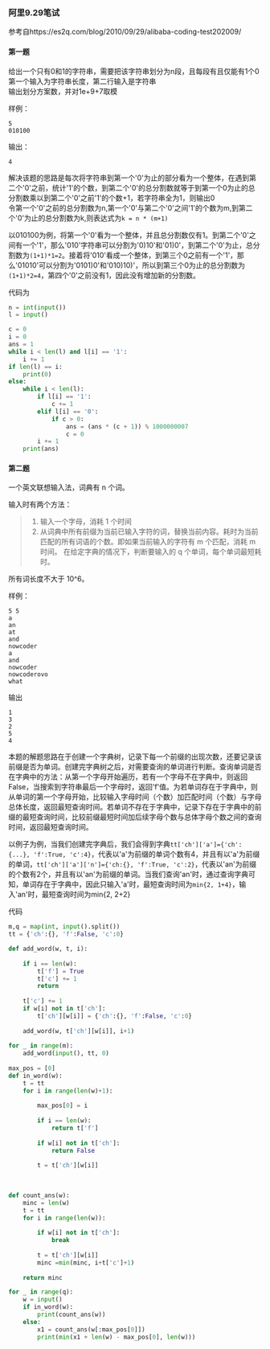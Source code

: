 ### 阿里9.29笔试</br>
参考自https://es2q.com/blog/2010/09/29/alibaba-coding-test202009/

#### 第一题

给出一个只有0和1的字符串，需要把该字符串划分为n段，且每段有且仅能有1个0</br>
第一个输入为字符串长度，第二行输入是字符串</br>
输出划分方案数，并对1e+9+7取模

样例：
```
5
010100
```
输出：
```
4
```
解决该题的思路是每次将字符串到第一个'0'为止的部分看为一个整体，在遇到第二个'0'之前，统计'1'的个数，到第二个'0'的总分割数就等于到第一个0为止的总分割数乘以到第二个'0'之前'1'的个数+1，若字符串全为1，则输出0</br>
令第一个'0'之前的总分割数为n,第一个'0'与第二个'0'之间'1'的个数为m,到第二个'0'为止的总分割数为k,则表达式为`k = n * (m+1)`

以010100为例，将第一个'0'看为一个整体，并且总分割数仅有1。到第二个'0'之间有一个'1'，那么'010'字符串可以分割为'0)10'和'01)0'，到第二个'0'为止，总分割数为`(1+1)*1=2`。接着将'010'看成一个整体，到第三个0之前有一个'1'，那么'01010'可以分割为'0101)0'和'010)10)'，所以到第三个0为止的总分割数为`(1+1)*2=4`，第四个'0'之前没有1，因此没有增加新的分割数。

代码为
```python
n = int(input())
l = input()

c = 0
i = 0
ans = 1
while i < len(l) and l[i] == '1':
    i += 1
if len(l) == i:
    print(0)
else:
    while i < len(l):
        if l[i] == '1':
            c += 1
        elif l[i] == '0':
            if c > 0:
                ans = (ans * (c + 1)) % 1000000007
                c = 0
        i += 1
    print(ans)
```

#### 第二题
一个英文联想输入法，词典有 n 个词。

输入时有两个方法：
>1. 输入一个字母，消耗 1 个时间
>2. 从词典中所有前缀为当前已输入字符的词，替换当前内容。耗时为当前匹配的所有词语的个数。即如果当前输入的字符有 m 个匹配，消耗 m 时间。
在给定字典的情况下，判断要输入的 q 个单词，每个单词最短耗时。

所有词长度不大于 10^6。

样例：
```
5 5
a
an
at
and
nowcoder
a
and
nowcoder
nowcoderovo
what
```
输出
```
1
3
2
5
4
```

本题的解题思路在于创建一个字典树，记录下每一个前缀的出现次数，还要记录该前缀是否为单词。创建完字典树之后，对需要查询的单词进行判断。查询单词是否在字典中的方法：从第一个字母开始遍历，若有一个字母不在字典中，则返回False，当搜索到字符串最后一个字母时，返回'f'值。为若单词存在于字典中，则从单词的第一个字母开始，比较输入字母时间（个数）加匹配时间（个数）与字母总体长度，返回最短查询时间。若单词不存在于字典中，记录下存在于字典中的前缀的最短查询时间，比较前缀最短时间加后续字母个数与总体字母个数之间的查询时间，返回最短查询时间。

以例子为例，当我们创建完字典后，我们会得到字典`tt['ch']['a']={'ch':{...}, 'f':True, 'c':4}`，代表以'a'为前缀的单词个数有4，并且有以'a'为前缀的单词，`tt['ch']['a']['n']={'ch:{}, 'f':True, 'c':2}`，代表以'an'为前缀的个数有2个，并且有以'an'为前缀的单词。当我们查询'an'时，通过查询字典可知，单词存在于字典中，因此只输入'a'时，最短查询时间为`min{2, 1+4}`，输入'an'时，最短查询时间为min{2, 2+2}

代码
```python
m,q = map(int, input().split())
tt = {'ch':{}, 'f':False, 'c':0}

def add_word(w, t, i):
    
    if i == len(w):
        t['f'] = True
        t['c'] += 1
        return
    
    t['c'] += 1
    if w[i] not in t['ch']:
        t['ch'][w[i]] = {'ch':{}, 'f':False, 'c':0}
    
    add_word(w, t['ch'][w[i]], i+1)
    
for _ in range(m):
    add_word(input(), tt, 0)
    
max_pos = [0]
def in_word(w):
    t = tt
    for i in range(len(w)+1):
        
        max_pos[0] = i
        
        if i == len(w):
            return t['f']
        
        if w[i] not in t['ch']:
            return False
        
        t = t['ch'][w[i]]
        
        
    
def count_ans(w):
    minc = len(w)
    t = tt
    for i in range(len(w)):
        
        if w[i] not in t['ch']:
            break
        
        t = t['ch'][w[i]]
        minc =min(minc, i+t['c']+1)
        
    return minc

for _ in range(q):
    w = input()
    if in_word(w):
        print(count_ans(w))
    else:
        x1 = count_ans(w[:max_pos[0]])
        print(min(x1 + len(w) - max_pos[0], len(w)))
```
